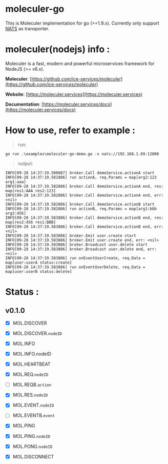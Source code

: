 # moleculer-go
This is Moleculer implementation for go (>=1.9.x). Currently only support [NATS](http://nats.io) as transporter.


# moleculer(nodejs) info :
Moleculer is a fast, modern and powerful microservices framework for NodeJS (>= v6.x).

**Moleculer**: [https://github.com/ice-services/moleculer](https://github.com/ice-services/moleculer)

**Website**: [https://moleculer.services](https://moleculer.services)

**Documentation**: [https://moleculer.services/docs](https://moleculer.services/docs)

# How to use, refer to example :

> run:
```
go run .\examples\moleculer-go-demo.go -s nats://192.168.1.69:12008
```
> output:
```
INFO[09-28 14:37:19.580887] broker.Call demoService.actionA start
INFO[09-28 14:37:19.581886] run actionA, req.Params = map[arg2:123 arg1:aaa]
INFO[09-28 14:37:19.582886] broker.Call demoService.actionA end, res: map[res1:AAA res2:123]
INFO[09-28 14:37:19.582886] broker.Call demoService.actionA end, err: <nil>
INFO[09-28 14:37:19.582886] broker.Call demoService.actionB start
INFO[09-28 14:37:19.582886] run actionB, req.Params = map[arg1:bbb arg2:456]
INFO[09-28 14:37:19.583886] broker.Call demoService.actionB end, res: map[res2:456 res1:BBB]
INFO[09-28 14:37:19.583886] broker.Call demoService.actionB end, err: <nil>
INFO[09-28 14:37:19.583886] broker.Emit user.create start
INFO[09-28 14:37:19.583886] broker.Emit user.create end, err: <nil>
INFO[09-28 14:37:19.583886] broker.Broadcast user.delete start
INFO[09-28 14:37:19.583886] broker.Broadcast user.delete end, err: <nil>
INFO[09-28 14:37:19.583886] run onEventUserCreate, req.Data = map[user:userA status:create]
INFO[09-28 14:37:19.583886] run onEventUserDelete, req.Data = map[user:userB status:delete]
```

# Status :

## v0.1.0
- [x] MOL.DISCOVER
- [x] MOL.DISCOVER.`nodeID`
- [x] MOL.INFO
- [x] MOL.INFO.nodeID
- [x] MOL.HEARTBEAT
- [x] MOL.REQ.`nodeID`
- [ ] MOL.REQB.`action`
- [x] MOL.RES.`nodeID`
- [x] MOL.EVENT.`nodeID`
- [ ] MOL.EVENTB.`event`
- [x] MOL.PING
- [x] MOL.PING.`nodeID`
- [x] MOL.PONG.`nodeID`
- [x] MOL.DISCONNECT


